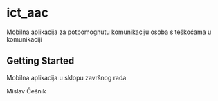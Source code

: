 # ict_aac

Mobilna aplikacija za potpomognutu komunikaciju osoba s teškoćama u komunikaciji

## Getting Started

Mobilna aplikacija u sklopu završnog rada


Mislav Češnik
